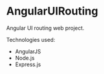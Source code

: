 # AngularUIRouting

Angular UI routing web project.

Technologies used:

- AngularJS
- Node.js
- Express.js




